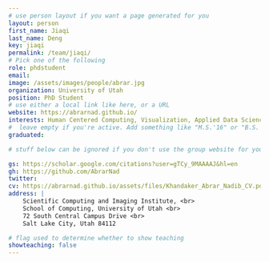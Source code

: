 ```yaml
---
# use person layout if you want a page generated for you
layout: person
first_name: Jiaqi
last_name: Deng
key: jiaqi
permalink: /team/jiaqi/
# Pick one of the following
role: phdstudent
email: 
image: /assets/images/people/abrar.jpg
organization: University of Utah
position: PhD Student
# use either a local link like here, or a URL
website: https://abrarnad.github.io/
interests: Human Centered Computing, Visualization, Applied Data Science
#  leave empty if you're active. Add something like "M.S.'16" or "B.S.'17" if you got a degree while at VDL. Add "N" if you left VDS before you got a degree.
graduated: 

# stuff below can be ignored if you don't use the group website for your private website

gs: https://scholar.google.com/citations?user=gTCy_9MAAAAJ&hl=en
gh: https://github.com/AbrarNad
twitter:
cv: https://abrarnad.github.io/assets/files/Khandaker_Abrar_Nadib_CV.pdf
address: |
    Scientific Computing and Imaging Institute, <br>
    School of Computing, University of Utah <br>
    72 South Central Campus Drive <br>
    Salt Lake City, Utah 84112

# flag used to determine whether to show teaching
showteaching: false
---
```

